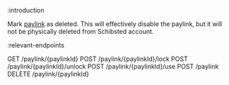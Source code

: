:introduction

Mark [paylink](/paylink-api/) as deleted. This will effectively disable the
paylink, but it will not be physically deleted from Schibsted account.

:relevant-endpoints

GET /paylink/{paylinkId}
POST /paylink/{paylinkId}/lock
POST /paylink/{paylinkId}/unlock
POST /paylink/{paylinkId}/use
POST /paylink
DELETE /paylink/{paylinkId}

